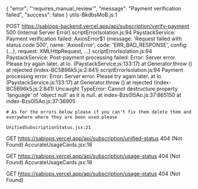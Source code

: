 {
    "error": "'requires_manual_review'",
    "message": "Payment verification failed",
    "success": false
}
utils-BkdbsMoB.js:1 
 
 POST https://sabiops-backend.vercel.app/api/subscription/verify-payment 500 (Internal Server Error)
scriptErrorIsolation.js:94 
 PaystackService: Payment verification failed: 
AxiosError$1 {message: 'Request failed with status code 500', name: 'AxiosError', code: 'ERR_BAD_RESPONSE', config: {…}, request: XMLHttpRequest, …}
scriptErrorIsolation.js:94 
 PaystackService: Post-payment processing failed: Error: Server error. Please try again later.
    at lo.<anonymous> (PaystackService.js:133:17)
    at Generator.throw (<anonymous>)
    at rejected (index-BC5B96k5.js:2:841)
scriptErrorIsolation.js:94 
 Payment processing error: Error: Server error. Please try again later.
    at lo.<anonymous> (PaystackService.js:133:17)
    at Generator.throw (<anonymous>)
    at rejected (index-BC5B96k5.js:2:841)
    Uncaught TypeError: Cannot destructure property 'language' of 'object null' as it is null.
    at index-Bzs0I5Ao.js:37:865150
    at index-Bzs0I5Ao.js:37:36905

    # As for the errors below please if you can't fix them delete them and everywhere where they are been used please

    UnifiedSubscriptionStatus.jsx:21 
 
 GET https://sabiops.vercel.app/api/subscription/unified-status 404 (Not Found)
AccurateUsageCards.jsx:18 
 
 GET https://sabiops.vercel.app/api/subscription/usage-status 404 (Not Found)
AccurateUsageCards.jsx:18 
 
 GET https://sabiops.vercel.app/api/subscription/usage-status 404 (Not Found)
﻿
